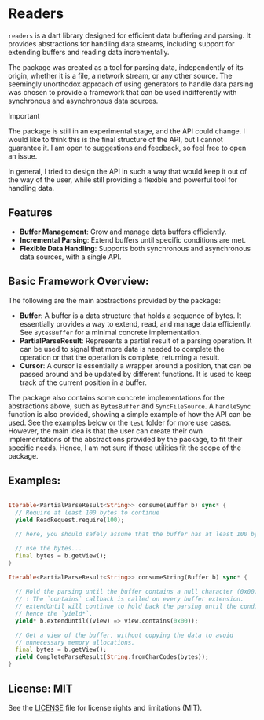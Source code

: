 # Readers

`readers` is a dart library designed for efficient data buffering and parsing. It provides abstractions for handling data streams, including support for extending buffers and reading data incrementally. 

The package was created as a tool for parsing data, independently of its origin, whether it is a file, a network stream, or any other source. The seemingly unorthodox approach of using generators to handle data parsing was chosen to provide a framework that can be used indifferently with synchronous and asynchronous data sources.

> [!IMPORTANT]
> The package is still in an experimental stage, and the API could change. I would like to think this is the final structure of the API, but I cannot guarantee it. I am open to suggestions and feedback, so feel free to open an issue.

In general, I tried to design the API in such a way that would keep it out of the way of the user, while still providing a flexible and powerful tool for handling data.

## Features

- **Buffer Management**: Grow and manage data buffers efficiently.
- **Incremental Parsing**: Extend buffers until specific conditions are met.
- **Flexible Data Handling**: Supports both synchronous and asynchronous data sources, with a single API.

## Basic Framework Overview:

The following are the main abstractions provided by the package:

- **Buffer**: A buffer is a data structure that holds a sequence of bytes. It essentially provides a way to extend, read, and manage data efficiently. See `BytesBuffer` for a minimal concrete implementation.
- **PartialParseResult**: Represents a partial result of a parsing operation. It can be used to signal that more data is needed to complete the operation or that the operation is complete, returning a result.
- **Cursor**: A cursor is essentially a wrapper around a position, that can be passed around and be updated by different functions. It is used to keep track of the current position in a buffer.


The package also contains some concrete implementations for the abstractions above, such as `BytesBuffer` and `SyncFileSource`. A `handleSync` function is also provided, showing a simple example of how the API can be used. See the examples below or the `test` folder for more use cases. However, the main idea is that the user can create their own implementations of the abstractions provided by the package, to fit their specific needs. Hence, I am not sure if those utilities fit the scope of the package.

## Examples:
```dart

Iterable<PartialParseResult<String>> consume(Buffer b) sync* {
  // Require at least 100 bytes to continue
  yield ReadRequest.require(100);

  // here, you should safely assume that the buffer has at least 100 bytes

  // use the bytes...
  final bytes = b.getView();
}

Iterable<PartialParseResult<String>> consumeString(Buffer b) sync* {
  
  // Hold the parsing until the buffer contains a null character (0x00)
  // ! The `contains` callback is called on every buffer extension.
  // extendUntil will continue to hold back the parsing until the condition is met,
  // hence the `yield*`.
  yield* b.extendUntil((view) => view.contains(0x00));

  // Get a view of the buffer, without copying the data to avoid 
  // unnecessary memory allocations.
  final bytes = b.getView();
  yield CompleteParseResult(String.fromCharCodes(bytes));
}

```

## License: MIT
See the [LICENSE](LICENSE) file for license rights and limitations (MIT).